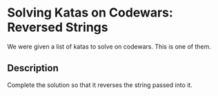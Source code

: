 # Solving Katas on Codewars: Reversed Strings

We were given a list of katas to solve on codewars. This is one of them.

## Description
Complete the solution so that it reverses the string passed into it.
